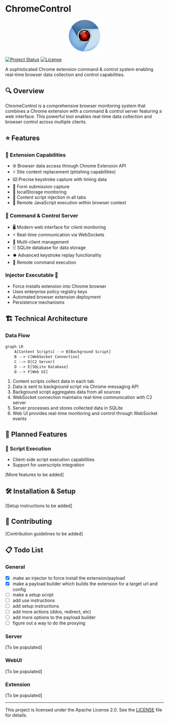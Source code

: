 # ChromeControl

<div align="center">
  <img src="/webui/public/icon.png" alt="ChromeControl Logo" width="100"/>
</div>

[![Project Status](https://img.shields.io/badge/status-in_development-yellow.svg)]()
[![License](https://img.shields.io/badge/license-Apache%202.0-blue.svg)]()

A sophisticated Chrome extension command & control system enabling real-time browser data collection and control capabilities.

## 🔍 Overview

ChromeControl is a comprehensive browser monitoring system that combines a Chrome extension with a command & control server featuring a web interface. This powerful tool enables real-time data collection and browser control across multiple clients.

## ⭐ Features

### 🔌 Extension Capabilities

- 🌐 Browser data access through Chrome Extension API
- ⚡ Site content replacement (phishing capabilities)
- ⌨️ Precise keystroke capture with timing data
- 📝 Form submission capture
- 💾 localStorage monitoring
- 📄 Content script injection in all tabs
- 🔧 Remote JavaScript execution within browser context

### 🎯 Command & Control Server

- 🖥️ Modern web interface for client monitoring
- ⚡ Real-time communication via WebSockets
- 👥 Multi-client management
- 🗄️ SQLite database for data storage
- ⏺️ Advanced keystroke replay functionality
- 🔄 Remote command execution

### Injector Executable 💉

- Force installs extension into Chrome browser
- Uses enterprise policy registry keys
- Automated browser extension deployment
- Persistence mechanisms

## 🏗️ Technical Architecture

### Data Flow

```mermaid
graph LR
    A[Content Scripts] --> B[Background Script]
    B --> C[WebSocket Connection]
    C --> D[C2 Server]
    D --> E[SQLite Database]
    D --> F[Web UI]
```

1. Content scripts collect data in each tab
2. Data is sent to background script via Chrome messaging API
3. Background script aggregates data from all sources
4. WebSocket connection maintains real-time communication with C2 server
5. Server processes and stores collected data in SQLite
6. Web UI provides real-time monitoring and control through WebSocket events

## 🚀 Planned Features

### 📜 Script Execution

- Client-side script execution capabilities
- Support for userscripts integration

[More features to be added]

## 🛠️ Installation & Setup

[Setup instructions to be added]

## 👥 Contributing

[Contribution guidelines to be added]

## 📋 Todo List

### General

- [x] make an injector to force install the extension/payload
- [x] make a payload builder which builds the extension for a target url and config
- [ ] make a setup script
- [ ] add use instructions
- [ ] add setup instructions
- [ ] add more actions (ddos, redirect, etc)
- [ ] add more options to the payload builder
- [ ] figure out a way to do the proxying

### Server

[To be populated]

### WebUI

[To be populated]

### Extension

[To be populated]

---

This project is licensed under the Apache License 2.0. See the [LICENSE](LICENSE) file for details.
